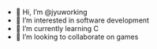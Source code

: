 - 👋 Hi, I’m @jyuworking
- 👀 I’m interested in software development
- 🌱 I’m currently learning C
- 💞️ I’m looking to collaborate on games


